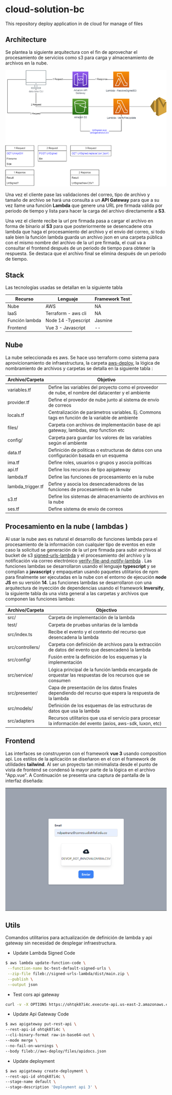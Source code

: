 # cloud-solution-bc
 
This repository deploy application in de cloud for manage of files
 
## Architecture
 
Se plantea la siguiente arquitectura con el fin de aprovechar el procesamiento de servicios como s3 para carga y almacenamiento de archivos en la nube.
 
![Alt text](docs/Architecture.png?raw=true "Architecture")
 
Una vez el cliente pase las validaciones del correo, tipo de archivo y tamaño de archivo se hará una consulta a un **API Gateway** para que a su vez llame una función **Lambda** que genere una URL pre firmada válida por periodo de tiempo y lista para hacer la carga del archivo directamente a **S3**.
 
Una vez el cliente recibe la url pre firmada pasa a cargar el archivo en forma de binario al **S3** para que posteriormente se desencadene otra lambda que haga el procesamiento del archivo y el envío del correo, si todo sale bien la función lambda guarda un archivo json en una carpeta pública con el mismo nombre del archivo de la url pre firmada, el cual va a consultar el frontend después de un periodo de tiempo para obtener la respuesta. Se destaca que el archivo final se elimina después de un periodo de tiempo. 
 
## Stack
 
Las tecnologías usadas se detallan en la siguiente tabla
 
| Recurso        | Lenguaje            | Framework Test |
| -------------- | ------------------- | -------------- |
| Nube           | AWS                 | NA             |
| IaaS           | Terraform - aws cli | NA             |
| Función lambda | Node 14 -Typescript | Jasmine        |
| Frontend       | Vue 3 - Javascript  | --             |
 
## Nube
 
La nube seleccionada es aws. Se hace uso terraform como sistema para aprovicionamiento de infraestructura, la carpeta [aws-deploy](https://github.com/nickdpz/cloud-solution-bc/tree/master/aws-deploy), la lógica de nombramiento de archivos y carpetas se detalla en la siguiente tabla :
 
| **Archivo/Carpeta** | **Objetivo**                                                                                      |
| ------------------- | -------------------------------------------------------------------------------------------------- |
| variables.tf        | Define las variables del proyecto como el proveedor de nube, el nombre del datacenter y el ambiente |
| provider.tf         | Define el provedor de nube junto al sistema de envío de correos                                    |
| locals.tf           | Centralización de parámetros variables. Ej. Commons tags en función de la variable de ambiente     |
| files/              | Carpeta con archivos de implementación base de api gateway, lambdas, step function etc             |
| config/             | Carpeta para guardar los valores de las variables según el ambiente                                |
| data.tf             | Definición de politicas o estructuras de datos con una configuración basada en un esquema          |
| ima.tf              | Define roles, usuarios o grupos y asocia políticas                                                 |
| api.tf              | Define los recursos de tipo apigateway                                                             |
| lambda.tf           | Define las funciones de procesamiento en la nube                                                   |
| lambda_trigger.tf   | Define y asocia los desencadenadores de las funciones de procesamiento en la nube                  |
| s3.tf               | Define los sistemas de almacenamiento de archivos en la nube                                       |
| ses.tf              | Define sistema de envio de correos                                                                 |
 
## Procesamiento en la nube ( lambdas )
 
Al usar la nube aws es natural el desarrollo de funciones lambda para el procesamiento de la información con cualquier tipo de eventos en este caso la solicitud se generación de la url pre firmada para subir archivos al bucket de s3 [signed-urls-lambda](https://github.com/nickdpz/cloud-solution-bc/tree/master/signed-urls-lambda) y el procesamiento del archivo y la notificación via correo electrónico [verify-file-and-notify-lambda](https://github.com/nickdpz/cloud-solution-bc/tree/master/verify-file-and-notify-lambda) . Las funciones lambdas se desarrollaron usando el lenguaje **typescript** y se compilan a **javascript** y empaquetan usando paquetes utilitarios de npm para finalmente ser ejecutadas en la nube con el entorno de ejecución **node JS** en su versión **14**. Las funciones lambdas se desarrollaron con una arquitectura de inyección de dependencias usando el framework **Inversify**, la siguiente tabla da una vista general a las carpetas y archivos que componen las funciones lambas: 
 
 
| **Archivo/Carpeta**   | **Objectivo**                                                                                                     |
|---------------------  |---------------------------------------------------------------------------------------------------------------    |
| src/                  | Carpeta de implementación de la lambda                                                                            |
| test/                 | Carpeta de pruebas unitarias de la lambda                                                                         |
| src/index.ts          | Recibe el evento y el contexto del recurso que desencadena la lambda                                              |
| src/controllers/      | Carpeta con definición de archivos para la extracción de datos del evento que desencadenó la lambda               |
| src/config/           | Fusión entre la definición de los esquemas y la implementación                                                     |
| src/service/          | Lógica principal de la función lambda encargada de orquestar las respuestas de los recursos que se consumen       |
| src/presenter/        | Capa de presentación de los datos finales dependiendo del recurso que espera la respuesta de la lambda            |
| src/models/           | Definición de los esquemas de las estructuras de datos que usa la lambda                                           |
| src/adapters          | Recursos utilitarios que usa el servicio para procesar la información del evento (axios, aws-sdk, luxon, etc)     |
 
## Frontend
 
Las interfaces se construyeron con el framework **vue 3** usando composition api. Los estilos de la aplicación se diseñaron en el con el framework de utilidades **tailwind**. Al ser un proyecto tan minimalista desde el punto de vista de frontend se condensó la mayor parte de la lógica en el archivo "App.vue". A Continuación se presenta una captura de pantalla de la interfaz diseñada: 
 
![Frontend](docs/Frontend.png?raw=true "Frontend")
 
## Utils

Comandos utilitarios para actualización de definición de lambda y api gateway sin necesidad de desplegar infraestructura.

- Update Lambda Signed Code
 
```sh
$ aws lambda update-function-code \
 --function-name bc-test-default-signed-urls \
 --zip-file fileb://signed-urls-lambda/dist/main.zip \
 --publish \
 --output json
```
 
- Test cors api gateway
 
```sh
curl -v -X OPTIONS https://ohtqk07i4c.execute-api.us-east-2.amazonaws.com/default/endpoint
```
 
- Update Api Gateway Code
 
```sh
$ aws apigateway put-rest-api \
--rest-api-id ohtqk07i4c \
--cli-binary-format raw-in-base64-out \
--mode merge \
--no-fail-on-warnings \
--body fileb://aws-deploy/files/apidocs.json
```
 
- Update deployment
 
```sh
$ aws apigateway create-deployment \
--rest-api-id ohtqk07i4c \
--stage-name default \
--stage-description 'Deployment api 3' \